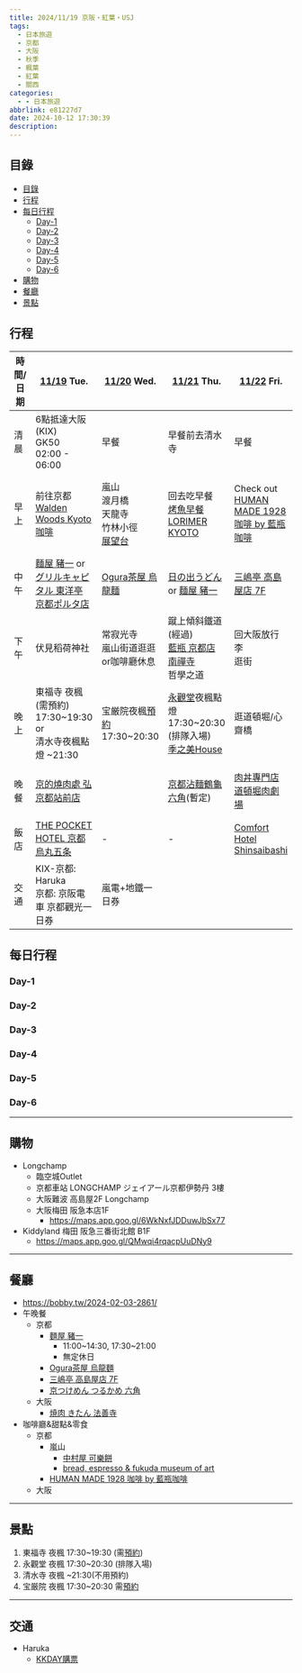 ```yaml
---
title: 2024/11/19 京阪・紅葉・USJ
tags:
  - 日本旅遊
  - 京都
  - 大阪
  - 秋季
  - 楓葉
  - 紅葉
  - 關西
categories:
  - - 日本旅遊
abbrlink: e81227d7
date: 2024-10-12 17:30:39
description:
---
```


## 目錄

- [目錄](#目錄)
- [行程](#行程)
- [每日行程](#每日行程)
  - [Day-1](#Day-1)
  - [Day-2](#Day-2)
  - [Day-3](#Day-3)
  - [Day-4](#Day-4)
  - [Day-5](#Day-5)
  - [Day-6](#Day-6)
- [購物](#購物)
- [餐廳](#餐廳)
- [景點](#景點)

## 行程

| 時間/日期 | [11/19](#Day-1) Tue. | [11/20](#Day-2) Wed. | [11/21](#Day-3) Thu. | [11/22](#Day-4) Fri. | [11/23](#Day-5) Sat. | [11/24](#Day-6) Sun. |
|---|---|---|---|---|---|---|
| 清晨 | 6點抵達大阪(KIX)<br>GK50<br>02:00 - 06:00 | 早餐 | 早餐前去清水寺 | 早餐 | 早餐 | 早餐 |
| 早上 | 前往京都<br>[Walden Woods Kyoto 咖啡](https://maps.app.goo.gl/sD8JDDxNM8KJwHbm9) | 嵐山<br>渡月橋<br>天龍寺<br>竹林小徑<br>[展望台](https://maps.app.goo.gl/DbkJvF8CeTFmcYLB6) | 回去吃早餐<br>[烤魚早餐 LORIMER KYOTO](https://maps.app.goo.gl/jpW1QKfLwrUDqJKE6) | Check out<br>[HUMAN MADE 1928 咖啡 by 藍瓶咖啡](https://maps.app.goo.gl/WikJPRfwRcf64oNXA) | [USJ](https://maps.app.goo.gl/85a4KKW6WQU4chZy6)<br>好萊塢區<br>哈利波特區 | Check out<br>逛街(暫定) |
| 中午 | [麵屋 豬一](https://maps.app.goo.gl/JE8rtnPbt1UHQ5Dd8) or [グリルキャピタル 東洋亭 京都ポルタ店](https://maps.app.goo.gl/Lmpf19hEYmUQavvQ9) | [Ogura茶屋 烏龍麵](https://maps.app.goo.gl/93ep5zaMiyQ2PHN86) | [日の出うどん](https://maps.app.goo.gl/yJp6A3TgoAERmmS59) or [麵屋 豬一](https://maps.app.goo.gl/JE8rtnPbt1UHQ5Dd8) | [三嶋亭 高島屋店 7F](https://maps.app.goo.gl/9SX3MKEXSsFDzLWTA) | USJ | [焼肉 きたん 法善寺](https://maps.app.goo.gl/2rvHXbuVtBxuSZ3L9) |
| 下午 | 伏見稻荷神社 | 常寂光寺<br>嵐山街道逛逛or咖啡廳休息 | 蹴上傾斜鐵道(經過)<br>[藍瓶 京都店](https://maps.app.goo.gl/oQ49VxVAqmpEss119)<br>[南禪寺](https://maps.app.goo.gl/pSNTdyyovwPmAZ6w6)<br>哲學之道 | 回大阪放行李<br>逛街 | USJ 任天堂區 | 逛街(暫定) |
| 晚上 | 東福寺 夜楓(需預約) 17:30~19:30 <br>or<br>清水寺夜楓點燈 ~21:30 | 宝厳院夜楓[預約](https://ec.travel.jr-central.co.jp/tp/optionalFacilities/6240J15/plans/6240J15-C005418-M006606/detail) 17:30~20:30 | [永觀堂](https://maps.app.goo.gl/dhYvKmvjtvsN7BMv8)夜楓點燈 17:30~20:30 (排隊入場)<br>[季之美House](https://maps.app.goo.gl/83KbRkFnCnu7kj7E6) | 逛道頓堀/心齋橋 | USJ 回去哈利波特區 | 前往機場<br>GK51<br>23:20 - 01:30(+1) |
| 晚餐 | [京的燒肉處 弘 京都站前店](https://maps.app.goo.gl/5mwg74WQg34dDvav9) |  | [京都沾麵鶴龜六角](https://maps.app.goo.gl/6uHK4f3aJMTt82YQ7)(暫定) | [肉丼專門店 道頓堀肉劇場](https://maps.app.goo.gl/Wg4iHSBvGwsp1aW49) | USJ or 回市區吃 | [とんかつ 大喜](https://maps.app.goo.gl/qf9tGaybpYm7RYWN9) |
| 飯店 | [THE POCKET HOTEL 京都烏丸五条](https://maps.app.goo.gl/gV23h69L9RVFdh8k8) | - | - | [Comfort Hotel Shinsaibashi](https://maps.app.goo.gl/toL3uoBQfQLuX6ox6) | - | - |
| 交通 | KIX-京都: Haruka<br>京都: 京阪電車 京都觀光一日券 | 嵐電+地鐵一日券 |  |  |  | 大阪難波-KIX: 南海電鐵 |

<!-- more -->

## 每日行程

### Day-1

### Day-2

### Day-3

### Day-4

### Day-5

### Day-6

---

## 購物

- Longchamp
  - 臨空城Outlet
  - 京都車站 LONGCHAMP ジェイアール京都伊勢丹 3樓
  - 大阪難波 高島屋2F Longchamp
  - 大阪梅田 阪急本店1F
    - <https://maps.app.goo.gl/6WkNxfJDDuwJbSx77>
- Kiddyland 梅田 阪急三番街北館 B1F
  - <https://maps.app.goo.gl/QMwqi4rqacpUuDNy9>

---

## 餐廳

- <https://bobby.tw/2024-02-03-2861/>
- 午晚餐
  - 京都
    - [麵屋 豬一](https://maps.app.goo.gl/JE8rtnPbt1UHQ5Dd8)
      - 11:00~14:30, 17:30~21:00
      - 無定休日
    - [Ogura茶屋 烏龍麵](https://maps.app.goo.gl/93ep5zaMiyQ2PHN86)
    - [三嶋亭 高島屋店 7F](https://maps.app.goo.gl/9SX3MKEXSsFDzLWTA)
    - [京つけめん つるかめ 六角](https://maps.app.goo.gl/aJFfUoxkAV4ipPrF7)
  - 大阪
    - [焼肉 きたん 法善寺](https://maps.app.goo.gl/2rvHXbuVtBxuSZ3L9)
- 咖啡廳&甜點&零食
  - 京都
    - 嵐山
      - [中村屋 可樂餅](https://maps.app.goo.gl/Z4MnjRg1qXnmzMiG8)
      - [bread, espresso & fukuda museum of art](https://maps.app.goo.gl/RGALocgceE5E4X6q8)
    - [HUMAN MADE 1928 咖啡 by 藍瓶咖啡](https://maps.app.goo.gl/WikJPRfwRcf64oNXA)
  - 大阪

---

## 景點

1. 東福寺 夜楓 17:30~19:30 (需[預約](https://ec.travel.jr-central.co.jp/tp/optionalFacilities/Z000002/plans/Z000002-C003136-M004325/detail?useDate=20241119&lang=ja))
2. 永觀堂 夜楓 17:30~20:30 (排隊入場)
3. 清水寺 夜楓 ~21:30(不用預約)
4. 宝厳院 夜楓 17:30~20:30 需[預約](https://ec.travel.jr-central.co.jp/tp/optionalFacilities/6240J15/plans/6240J15-C005418-M006606/detail)

---

## 交通

- Haruka
  - [KKDAY購票](https://www.kkday.com/zh-tw/product/18940)
